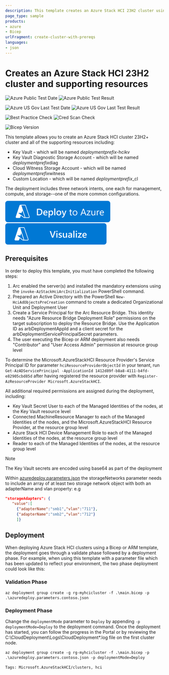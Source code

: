 ```yaml
---
description: This template creates an Azure Stack HCI 23H2 cluster using a Bicep template.
page_type: sample
products:
- azure
- Bicep
urlFragment: create-cluster-with-prereqs
languages:
- json
---
```

# Creates an Azure Stack HCI 23H2 cluster and supporting resources

![Azure Public Test Date](https://azurequickstartsservice.blob.core.windows.net/badges/quickstarts/microsoft.azurestackhci/create-cluster-with-preqs/PublicLastTestDate.svg)
![Azure Public Test Result](https://azurequickstartsservice.blob.core.windows.net/badges/quickstarts/microsoft.azurestackhci/create-cluster-with-preqs/PublicDeployment.svg)

![Azure US Gov Last Test Date](https://azurequickstartsservice.blob.core.windows.net/badges/quickstarts/microsoft.azurestackhci/create-cluster-with-preqs/FairfaxLastTestDate.svg)
![Azure US Gov Last Test Result](https://azurequickstartsservice.blob.core.windows.net/badges/quickstarts/microsoft.azurestackhci/create-cluster-with-preqs/FairfaxDeployment.svg)

![Best Practice Check](https://azurequickstartsservice.blob.core.windows.net/badges/quickstarts/microsoft.azurestackhci/create-cluster-with-preqs/BestPracticeResult.svg)
![Cred Scan Check](https://azurequickstartsservice.blob.core.windows.net/badges/quickstarts/microsoft.azurestackhci/create-cluster-with-preqs/CredScanResult.svg)

![Bicep Version](https://azurequickstartsservice.blob.core.windows.net/badges/quickstarts/microsoft.azurestackhci/create-cluster-with-preqs/BicepVersion.svg)

This template allows you to create an Azure Stack HCI cluster 23H2+ cluster and all of the supporting resources including:

- Key Vault - which will be named *deploymentprefix*-hcikv
- Key Vault Diagnostic Storage Account - which will be named *deploymentprefix*diag
- Cloud Witness Storage Account - which will be named *deploymentprefix*witness
- Custom Location - which will be named *deploymentprefix*_cl 

The deployment includes three network intents, one each for management, compute, and storage--one of the more common configurations.

[![Deploy To Azure](https://raw.githubusercontent.com/Azure/azure-quickstart-templates/master/1-CONTRIBUTION-GUIDE/images/deploytoazure.svg?sanitize=true)](https://portal.azure.us/#create/Microsoft.Template/uri/https%3A%2F%2Fraw.githubusercontent.com%2FAzure%2Fazure-quickstart-templates%2Fmaster%2Fquickstarts%2Fmicrosoft.azurestackhci%2Fcreate-cluster-with-prereqs%2Fazuredeploy.json)
[![Visualize](https://raw.githubusercontent.com/Azure/azure-quickstart-templates/master/1-CONTRIBUTION-GUIDE/images/visualizebutton.svg?sanitize=true)](http://armviz.io/#/?load=https%3A%2F%2Fraw.githubusercontent.com%2FAzure%2Fazure-quickstart-templates%2Fmaster%2Fquickstarts%2Fmicrosoft.azurestackhci%2Fcreate-cluster-with-prereqs%2Fazuredeploy.json)

## Prerequisites

In order to deploy this template, you must have completed the following steps:

1. Arc enabled the server(s) and installed the mandatory extensions using the `invoke-AzStackHciArcInitialization` PowerShell command. 
1. Prepared an Active Directory with the PowerShell `New-HciAdObjectsPreCreation` command to create a dedicated Organizational Unit and Deployment User
1. Create a Service Principal for the Arc Resource Bridge. This identity needs "Azure Resource Bridge Deployment Role" permissions on the target subscription to deploy the Resource Bridge. Use the Application ID as arbDeploymentAppId and a client secret for the arbDeploymentServicePrincipalSecret parameters.
1. The user executing the Bicep or ARM deployment also needs "Contributor" and "User Access Admin" permission at resource group level

To determine the Microsoft.AzureStackHCI Resource Provider's Service Principal ID for parameter `hciResourceProviderObjectId` in your tenant, run `Get-AzADServicePrincipal -ApplicationId 1412d89f-b8a8-4111-b4fd-e82905cbd85d` after having registered the resource provider with `Register-AzResourceProvider Microsoft.AzureStackHCI`.

All additional required permissions are assigned during the deployment, including:

- Key Vault Secret User to each of the Managed Identities of the nodes, at the Key Vault resource level
- Connected MachineResource Manager to each of the Managed Identities of the nodes, and the Microsoft.AzureStackHCI Resource Provider, at the resource group level
- Azure Stack HCI Device Management Role to each of the Managed Identities of the nodes, at the resource group level
- Reader to each of the Managed Identities of the nodes, at the resource group level

> [!NOTE]
> The Key Vault secrets are encoded using base64 as part of the deployment
> 
> Within [azuredeploy.parameters.json](.\azuredeploy.parameters.json) the storageNetworks parameter needs to include an array of at least two storage network object with both an adapterName and vlan property: e.g
> 
> ```json
> "storageAdapters": {
>    "value":[
>      {"adapterName":"smb1","vlan":"711"},
>      {"adapterName":"smb2","vlan":"712"}
>      ]}
>```

## Deployment

When deploying Azure Stack HCI clusters using a Bicep or ARM template, the deployment goes through a validate phase followed by a deployment phase. For example, when using this template with a parameter file which has been updated to reflect your environment, the two phase deployment could look like this:

### Validation Phase

```azurecli
az deployment group create -g rg-myhcicluster -f .\main.bicep -p .\azuredeploy.parameters.contoso.json
```

### Deployment Phase

Change the `deploymentMode` parameter to `Deploy` by appending `-p deploymentMode=Deploy` to the deployment command. Once the deployment has started, you can follow the progress in the Portal or by reviewing the C:\CloudDeployment\Logs\CloudDeployment*.log file on the first cluster node.

```azurecli
az deployment group create -g rg-myhcicluster -f .\main.bicep -p .\azuredeploy.parameters.contoso.json -p deploymentMode=Deploy
```

`Tags: Microsoft.AzureStackHCI/clusters, hci`